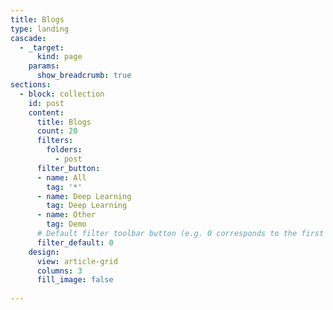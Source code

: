 ```yaml
---
title: Blogs
type: landing
cascade:
  - _target:
      kind: page
    params:
      show_breadcrumb: true
sections:
  - block: collection
    id: post
    content:
      title: Blogs
      count: 20
      filters:
        folders:
          - post
      filter_button:
      - name: All
        tag: '*'
      - name: Deep Learning
        tag: Deep Learning
      - name: Other
        tag: Demo
      # Default filter toolbar button (e.g. 0 corresponds to the first `filter_button` instance above)
      filter_default: 0
    design:
      view: article-grid
      columns: 3
      fill_image: false
  
---
```

